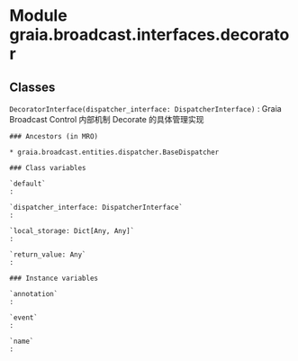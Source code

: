 Module graia.broadcast.interfaces.decorator
===========================================

Classes
-------

`DecoratorInterface(dispatcher_interface: DispatcherInterface)`
:   Graia Broadcast Control 内部机制 Decorate 的具体管理实现

    ### Ancestors (in MRO)

    * graia.broadcast.entities.dispatcher.BaseDispatcher

    ### Class variables

    `default`
    :

    `dispatcher_interface: DispatcherInterface`
    :

    `local_storage: Dict[Any, Any]`
    :

    `return_value: Any`
    :

    ### Instance variables

    `annotation`
    :

    `event`
    :

    `name`
    :